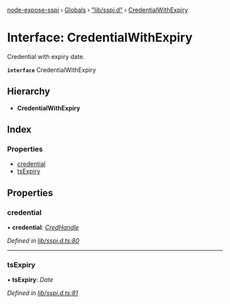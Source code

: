 [node-expose-sspi](../README.md) › [Globals](../globals.md) › ["lib/sspi.d"](../modules/_lib_sspi_d_.md) › [CredentialWithExpiry](_lib_sspi_d_.credentialwithexpiry.md)

# Interface: CredentialWithExpiry

Credential with expiry date.

**`interface`** CredentialWithExpiry

## Hierarchy

* **CredentialWithExpiry**

## Index

### Properties

* [credential](_lib_sspi_d_.credentialwithexpiry.md#credential)
* [tsExpiry](_lib_sspi_d_.credentialwithexpiry.md#tsexpiry)

## Properties

###  credential

• **credential**: *[CredHandle](_lib_sspi_d_.credhandle.md)*

*Defined in [lib/sspi.d.ts:80](https://github.com/jlguenego/node-expose-sspi/blob/545dc2a/lib/sspi.d.ts#L80)*

___

###  tsExpiry

• **tsExpiry**: *Date*

*Defined in [lib/sspi.d.ts:81](https://github.com/jlguenego/node-expose-sspi/blob/545dc2a/lib/sspi.d.ts#L81)*
